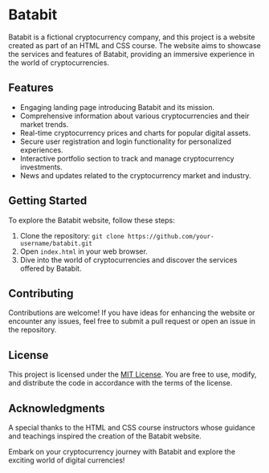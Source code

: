 # Batabit

Batabit is a fictional cryptocurrency company, and this project is a website created as part of an HTML and CSS course. The website aims to showcase the services and features of Batabit, providing an immersive experience in the world of cryptocurrencies.

## Features

- Engaging landing page introducing Batabit and its mission.
- Comprehensive information about various cryptocurrencies and their market trends.
- Real-time cryptocurrency prices and charts for popular digital assets.
- Secure user registration and login functionality for personalized experiences.
- Interactive portfolio section to track and manage cryptocurrency investments.
- News and updates related to the cryptocurrency market and industry.

## Getting Started

To explore the Batabit website, follow these steps:

1. Clone the repository: `git clone https://github.com/your-username/batabit.git`
2. Open `index.html` in your web browser.
3. Dive into the world of cryptocurrencies and discover the services offered by Batabit.

## Contributing

Contributions are welcome! If you have ideas for enhancing the website or encounter any issues, feel free to submit a pull request or open an issue in the repository.

## License

This project is licensed under the [MIT License](LICENSE). You are free to use, modify, and distribute the code in accordance with the terms of the license.

## Acknowledgments

A special thanks to the HTML and CSS course instructors whose guidance and teachings inspired the creation of the Batabit website.

Embark on your cryptocurrency journey with Batabit and explore the exciting world of digital currencies!
